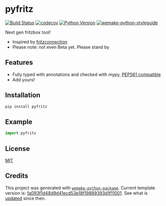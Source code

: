 # pyfritz

[![Build Status](https://github.com/cruisen/pyfritz/workflows/test/badge.svg?branch=master&event=push)](https://github.com/cruisen/pyfritz/actions?query=workflow%3Atest)
[![codecov](https://codecov.io/gh/cruisen/pyfritz/branch/master/graph/badge.svg)](https://codecov.io/gh/cruisen/pyfritz)
[![Python Version](https://img.shields.io/pypi/pyversions/pyfritz.svg)](https://pypi.org/project/pyfritz/)
[![wemake-python-styleguide](https://img.shields.io/badge/style-wemake-000000.svg)](https://github.com/wemake-services/wemake-python-styleguide)

Next gen fritzbox tool!

- Inspired by [fritzconnection](https://pypi.org/project/fritzconnection/)
- Please note: not even Beta yet. Please stand by

## Features

- Fully typed with annotations and checked with mypy, [PEP561 compatible](https://www.python.org/dev/peps/pep-0561/)
- Add yours!


## Installation

```bash
pip install pyfritz
```


## Example

```python
import pyfritz

```

## License

[MIT](https://github.com/cruisen/pyfritz/blob/master/LICENSE)


## Credits

This project was generated with [`wemake-python-package`](https://github.com/wemake-services/wemake-python-package). Current template version is: [fa093f1d48d9d41ecd53e18f19889393d1f11001](https://github.com/wemake-services/wemake-python-package/tree/fa093f1d48d9d41ecd53e18f19889393d1f11001). See what is [updated](https://github.com/wemake-services/wemake-python-package/compare/fa093f1d48d9d41ecd53e18f19889393d1f11001...master) since then.
